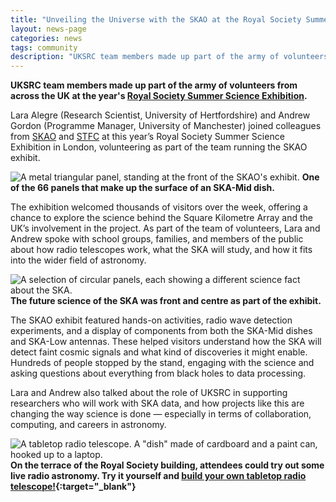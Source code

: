 ```yaml
---
title: "Unveiling the Universe with the SKAO at the Royal Society Summer Science Exhibition 2025"
layout: news-page
categories: news
tags: community
description: "UKSRC team members made up part of the army of volunteers from across the UK at the year's Royal Society Summer Science Exhibition."
---
```

**UKSRC team members made up part of the army of volunteers from across the UK at the year's [Royal Society Summer Science Exhibition](https://royalsociety.org/science-events-and-lectures/summer-science-exhibition/).**

Lara Alegre (Research Scientist, University of Hertfordshire) and Andrew Gordon (Programme Manager, University of Manchester) joined colleagues from [SKAO](https://www.skao.int/en) and [STFC](https://www.ukri.org/councils/stfc/) at this year’s Royal Society Summer Science Exhibition in London, volunteering as part of the team running the SKAO exhibit.

![A metal triangular panel, standing at the front of the SKAO's exhibit.](https://www.uksrc.org/assets/images/news/rssse-2025_1.jpeg)
**One of the 66 panels that make up the surface of an SKA-Mid dish.**

The exhibition welcomed thousands of visitors over the week, offering a chance to explore the science behind the Square Kilometre Array and the UK’s involvement in the project. As part of the team of volunteers, Lara and Andrew spoke with school groups, families, and members of the public about how radio telescopes work, what the SKA will study, and how it fits into the wider field of astronomy.

![A selection of circular panels, each showing a different science fact about the SKA.](https://www.uksrc.org/assets/images/news/rssse-2025_2.jpeg)
**The future science of the SKA was front and centre as part of the exhibit.**

The SKAO exhibit featured hands-on activities, radio wave detection experiments, and a display of components from both the SKA-Mid dishes and SKA-Low antennas. These helped visitors understand how the SKA will detect faint cosmic signals and what kind of discoveries it might enable. Hundreds of people stopped by the stand, engaging with the science and asking questions about everything from black holes to data processing.

Lara and Andrew also talked about the role of UKSRC in supporting researchers who will work with SKA data, and how projects like this are changing the way science is done — especially in terms of collaboration, computing, and careers in astronomy.

![A tabletop radio telescope. A "dish" made of cardboard and a paint can, hooked up to a laptop.](https://www.uksrc.org/assets/images/news/rssse-2025_1.jpeg)
**On the terrace of the Royal Society building, attendees could try out some live radio astronomy. Try it yourself and [build your own tabletop radio telescope!](https://skao.canto.global/s/U4ORQ){:target="_blank"}**

